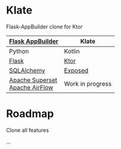 # Klate 

Flask-AppBuilder clone for Ktor

| [Flask AppBuilder](https://github.com/dpgaspar/Flask-AppBuilder)                                     | Klate                                           |
|------------------------------------------------------------------------------------------------------|-------------------------------------------------|
| Python                                                                                               | Kotlin                                          |
| [Flask](https://flask.palletsprojects.com/)                                                          | [Ktor](https://github.com/ktorio/ktor)          |
| [SQLAlchemy](https://www.sqlalchemy.org/)                                                            | [Exposed](https://github.com/JetBrains/Exposed) |
| [Apache Superset](https://superset.apache.org/) <br /> [Apache AirFlow](https://airflow.apache.org/) | Work in progress                                |

# Roadmap

Clone all features

... 